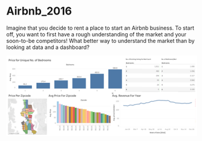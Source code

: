# Airbnb_2016
Imagine that you decide to rent a place to start an Airbnb business. To start off, you want to first have a rough understanding of the market and your soon-to-be competitors! What better way to understand the market than by looking at data and a dashboard?


![Alt Text](AirBnb_Data.png)
